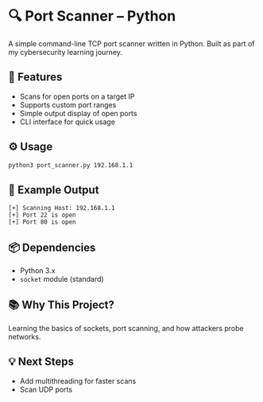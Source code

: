 # 🔍 Port Scanner – Python

A simple command-line TCP port scanner written in Python. Built as part of my cybersecurity learning journey.

## 🚀 Features
- Scans for open ports on a target IP
- Supports custom port ranges
- Simple output display of open ports
- CLI interface for quick usage

## ⚙️ Usage
```bash
python3 port_scanner.py 192.168.1.1
```

## 🧪 Example Output
```
[+] Scanning Host: 192.168.1.1
[+] Port 22 is open
[+] Port 80 is open
```

## 📦 Dependencies
- Python 3.x
- `socket` module (standard)

## 📚 Why This Project?
Learning the basics of sockets, port scanning, and how attackers probe networks.

## 💡 Next Steps
- Add multithreading for faster scans
- Scan UDP ports
